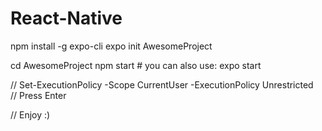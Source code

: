 # React-Native

npm install -g expo-cli
expo init AwesomeProject

cd AwesomeProject
npm start # you can also use: expo start

// Set-ExecutionPolicy -Scope CurrentUser -ExecutionPolicy Unrestricted  
// Press Enter

// Enjoy :)
